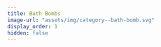 ```yaml
---
title: Bath Bombs
image-url: "assets/img/category--bath-bomb.svg"
display_order: 1
hidden: false
---
```

